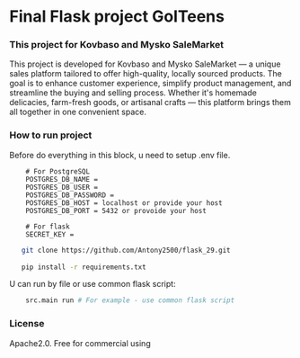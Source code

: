 # Final Flask project GoITeens

### This project for Kovbaso and Mysko SaleMarket

This project is developed for Kovbaso and Mysko SaleMarket — a unique sales platform tailored to offer high-quality, locally sourced products. The goal is to enhance customer experience, simplify product management, and streamline the buying and selling process. Whether it's homemade delicacies, farm-fresh goods, or artisanal crafts — this platform brings them all together in one convenient space.

### How to run project

Before do everything in this block, u need to setup .env file.

```commandline
    # For PostgreSQL 
    POSTGRES_DB_NAME = 
    POSTGRES_DB_USER = 
    POSTGRES_DB_PASSWORD = 
    POSTGRES_DB_HOST = localhost or provide your host
    POSTGRES_DB_PORT = 5432 or provoide your host
    
    # For flask
    SECRET_KEY = 
```

```bash
   git clone https://github.com/Antony2500/flask_29.git
   
   pip install -r requirements.txt
```

U can run by file or use common flask script:

```bash
    src.main run # For example - use common flask script
```


### License 

Apache2.0. Free for commercial using
